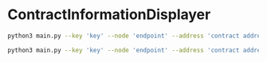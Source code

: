 # ContractInformationDisplayer

```bash
python3 main.py --key 'key' --node 'endpoint' --address 'contract address'
```

```bash
python3 main.py --key 'key' --node 'endpoint' --address 'contract address' --special "77,33,22,88,21"
```
